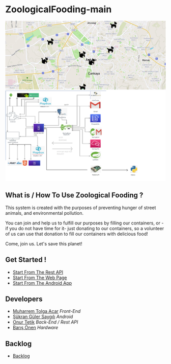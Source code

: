 # ZoologicalFooding-main

![picture](img/map.PNG)
![picture](img/mimari.png)


## What is / How To Use Zoological Fooding ?

This system is created with the purposes of preventing hunger of street animals, and environmental pollution.

You can join and help us to fulfill our purposes by filling our containers, or -if you do not have time for it- just donating to our containers, so a volunteer of us can use that donation to fill our containers with delicious food!

Come, join us. Let's save this planet!

## Get Started !

* [Start From The Rest API](img/herokuRestApiLinks.txt)
* [Start From The Web Page](http://zoological-fooding.herokuapp.com/)
* [Start From The Android App](https://github.com/ZoologicalFooding/ZoologicalFooding-android)
## Developers

* [Muharrem Tolga Acar](https://github.com/TolgaAcar) *Front-End*
* [Şükran Güler Saygılı](https://github.com/SukranSaygili) *Android*
* [Onur Tetik](https://github.com/onurTe) *Back-End / Rest API*
* [Barış Önen](https://github.com/barisonen) *Hardware*

## Backlog
* [Backlog](img/backlog.txt)
